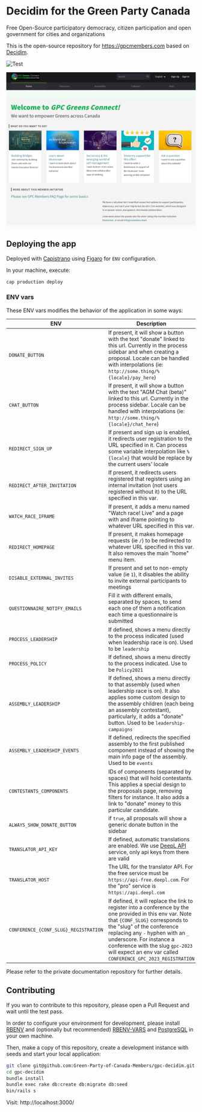 # Decidim for the Green Party Canada

Free Open-Source participatory democracy, citizen participation and open government for cities and organizations

This is the open-source repository for https://gpcmembers.com based on [Decidim](https://github.com/decidim/decidim).

![Test](https://github.com/Green-Party-of-Canada-Members/gpc-decidim/actions/workflows/test.yml/badge.svg)

![GPC Homepage](app/packs/images/screenshot.png)

## Deploying the app

Deployed with [Capistrano](http://capistranorb.com/) using [Figaro](https://github.com/laserlemon/figaro) for `ENV` configuration.

In your machine, execute:

```bash
cap production deploy
```

### ENV vars

These ENV vars modifies the behavior of the application in some ways:

| ENV | Description |
| --- | --- |
| `DONATE_BUTTON` | If present, it will show a button with the text "donate" linked to this url. Currently in the process sidebar and when creating a proposal. Locale can be handled with interpolations (ie: `http://some.thing/%{locale}/pay_here`) |
| `CHAT_BUTTON` | If present, it will show a button with the text "AGM Chat (beta)" linked to this url. Currently in the process sidebar. Locale can be handled with interpolations (ie: `http://some.thing/%{locale}/chat_here`) |
| `REDIRECT_SIGN_UP` | If present and sign up is enabled, it redirects user registration to the URL specified in it. Can process some variable interpolation like `%{locale}` that would be replace by the current users' locale |
| `REDIRECT_AFTER_INVITATION` | If present, it redirects users registered that registers using an internal invitation (not users registered without it) to the URL specified in this var. |
| `WATCH_RACE_IFRAME` | If present, it adds a menu named "Watch race! Live" and a page with and iframe pointing to whatever URL specified in this var. |
| `REDIRECT_HOMEPAGE` | If present, it makes homepage requests (ie `/`) to be redirected to whatever URL specified in this var. It also removes the main "home" menu item.  |
| `DISABLE_EXTERNAL_INVITES` | If present and set to non-empty value (ie `1`), it disables the ability to invite external participants to meetings |
| `QUESTIONNAIRE_NOTIFY_EMAILS` | Fill it with different emails, separated by spaces, to send each one of them a notification each time a questionnaire is submitted |
| `PROCESS_LEADERSHIP` | If defined, shows a menu directly to the process indicated (used when leadership race is on). Used to be `leadership` |
| `PROCESS_POLICY` | If defined, shows a menu directly to the process indicated. Use to be `Policy2021` |
| `ASSEMBLY_LEADERSHIP` | If defined, shows a menu directly to that assembly (used when leadership race is on). It also applies some custom design to the assembly children (each being an assembly contestant), particularly, it adds a "donate" button. Used to be `leadership-campaigns` |
| `ASSEMBLY_LEADERSHIP_EVENTS` | If defined, redirects the specified assembly to the first published component instead of showing the main info page of the assembly. Used to be `events` |
| `CONTESTANTS_COMPONENTS` | IDs of components (separated by spaces) that will hold contestants. This applies a special design to the proposals page, removing filters for instance. It also adds a link to "donate" money to this particular candidate. |
| `ALWAYS_SHOW_DONATE_BUTTON` | if `true`, all proposals will show a generic donate button in the sidebar |
| `TRANSLATOR_API_KEY` | If defined, automatic translations are enabled. We use [DeepL API](https://www.deepl.com/pro-api) service, only api keys from there are valid |
| `TRANSLATOR_HOST` | The URL for the translator API. For the free service must be `https://api-free.deepl.com`. For the "pro" service is `https://api.deepl.com` |
| `CONFERENCE_{CONF_SLUG}_REGISTRATION` | If defined, it will replace the link to register into a conference by the one provided in this env var. Note that `{CONF_SLUG}` corresponds to the "slug" of the conference replacing any `-` hyphen with an `_` underscore. For instance a conference with the slug `gpc-2023` will expect an env var called `CONFERENCE_GPC_2023_REGISTRATION` |

Please refer to the private documentation repository for further details.

## Contributing

If you wan to contribute to this repository, please open a Pull Request and wait until the test pass.

In order to configure your environment for development, please install [RBENV](https://github.com/rbenv/rbenv) and (optionally but recommended) [RBENV-VARS](https://github.com/rbenv/rbenv-vars) and [PostgreSQL](https://www.postgresql.org/) in your own machine.

Then, make a copy of this repository, create a development instance with seeds and start your local application:

```bash
git clone git@github.com:Green-Party-of-Canada-Members/gpc-decidim.git
cd gpc-decidim
bundle install
bundle exec rake db:create db:migrate db:seed
bin/rails s
```

Visit: http://localhost:3000/
